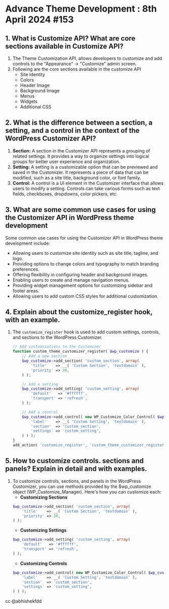 # Advance Theme Development : 8th April 2024 #153

## 1. What is Customize API? What are core sections available in Customize API?
1. The Theme Customization API, allows developers to customize and add controls to the "Appearance" → "Customize" admin screen.
2. Following are the core sections available in the customize API
    - Site Identity
    - Colors
    - Header Image
    - Background Image
    - Menus
    - Widgets
    - Additional CSS

## 2. What is the difference between a section, a setting, and a control in the context of the WordPress Customizer API?
1. **Section:** A section in the Customizer API represents a grouping of related settings. It provides a way to organize settings into logical groups for better user experience and organization.
2. **Setting:** A setting is a customizable option that can be previewed and saved in the Customizer. It represents a piece of data that can be modified, such as a site title, background color, or font family.
3. **Control:** A control is a UI element in the Customizer interface that allows users to modify a setting. Controls can take various forms such as text fields, checkboxes, dropdowns, color pickers, etc.

## 3. What are some common use cases for using the Customizer API in WordPress theme development
Some common use cases for using the Customizer API in WordPress theme development include:

- Allowing users to customize site identity such as site title, tagline, and logo.
- Providing options to change colors and typography to match branding preferences.
- Offering flexibility in configuring header and background images.
- Enabling users to create and manage navigation menus.
- Providing widget management options for customizing sidebar and footer areas.
- Allowing users to add custom CSS styles for additional customization.

## 4. Explain about the customize_register hook, with an example.
1. The `customize_register` hook is used to add custom settings, controls, and sections to the WordPress Customizer. 
    ```php
    // Add customizations to the Customizer
    function custom_theme_customizer_register( $wp_customize ) {
        // Add a new section
        $wp_customize->add_section( 'custom_section', array(
            'title'    => __( 'Custom Section', 'textdomain' ),
            'priority' => 30,
        ) );

        // Add a setting
        $wp_customize->add_setting( 'custom_setting', array(
            'default'   => '#ffffff',
            'transport' => 'refresh',
        ) );

        // Add a control
        $wp_customize->add_control( new WP_Customize_Color_Control( $wp_customize, 'custom_setting', array(
            'label'    => __( 'Custom Setting', 'textdomain' ),
            'section'  => 'custom_section',
            'settings' => 'custom_setting',
        ) ) );
    }
    add_action( 'customize_register', 'custom_theme_customizer_register' );
    ```


## 5. How to customize controls. sections and panels? Explain in detail and with examples.
1. To customize controls, sections, and panels in the WordPress Customizer, you can use methods provided by the $wp_customize object (WP_Customize_Manager). Here's how you can customize each:
    - **Customizing Sections**
    ```php
    $wp_customize->add_section( 'custom_section', array(
        'title'    => __( 'Custom Section', 'textdomain' ),
        'priority' => 30,
    ) );
    ```
    - **Customizing Settings**
    ```php
    $wp_customize->add_setting( 'custom_setting', array(
        'default'   => '#ffffff',
        'transport' => 'refresh',
    ) );
    ```
    - **Customizing Controls**
    ```php
    $wp_customize->add_control( new WP_Customize_Color_Control( $wp_customize, 'custom_setting', array(
        'label'    => __( 'Custom Setting', 'textdomain' ),
        'section'  => 'custom_section',
        'settings' => 'custom_setting',
    ) ) );
    ```

cc @abhishekfdd